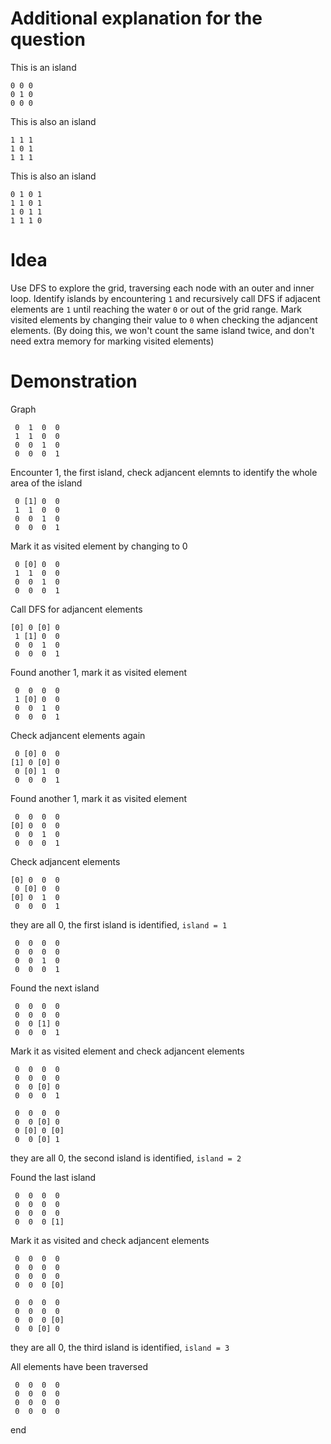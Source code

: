 # Additional explanation for the question

This is an island

    0 0 0
    0 1 0
    0 0 0

This is also an island

    1 1 1
    1 0 1
    1 1 1

This is also an island

    0 1 0 1
    1 1 0 1
    1 0 1 1
    1 1 1 0


# Idea

Use DFS to explore the grid, traversing each node with an outer and inner loop.
Identify islands by encountering `1` and recursively call DFS if adjacent elements are `1` until reaching the water `0` or out of the grid range.
Mark visited elements by changing their value to `0` when checking the adjancent elements. (By doing this, we won't count the same island twice, and don't need extra memory for marking visited elements)

# Demonstration

Graph

     0  1  0  0
     1  1  0  0
     0  0  1  0
     0  0  0  1

Encounter 1, the first island, check adjancent elemnts to identify the whole area of the island

     0 [1] 0  0
     1  1  0  0
     0  0  1  0
     0  0  0  1

Mark it as visited element by changing to 0

     0 [0] 0  0
     1  1  0  0
     0  0  1  0
     0  0  0  1

Call DFS for adjancent elements

    [0] 0 [0] 0
     1 [1] 0  0
     0  0  1  0
     0  0  0  1

Found another 1, mark it as visited element

     0  0  0  0
     1 [0] 0  0
     0  0  1  0
     0  0  0  1

Check adjancent elements again

     0 [0] 0  0
    [1] 0 [0] 0
     0 [0] 1  0
     0  0  0  1

Found another 1, mark it as visited element

     0  0  0  0
    [0] 0  0  0
     0  0  1  0
     0  0  0  1

Check adjancent elements

    [0] 0  0  0
     0 [0] 0  0
    [0] 0  1  0
     0  0  0  1

they are all 0, the first island is identified, `island = 1`

     0  0  0  0
     0  0  0  0
     0  0  1  0
     0  0  0  1


Found the next island

     0  0  0  0
     0  0  0  0
     0  0 [1] 0
     0  0  0  1

Mark it as visited element and check adjancent elements

     0  0  0  0
     0  0  0  0
     0  0 [0] 0
     0  0  0  1

     0  0  0  0
     0  0 [0] 0
     0 [0] 0 [0]
     0  0 [0] 1

they are all 0, the second island is identified, `island = 2`

Found the last island

     0  0  0  0
     0  0  0  0
     0  0  0  0
     0  0  0 [1]

Mark it as visited and check adjancent elements

     0  0  0  0
     0  0  0  0
     0  0  0  0
     0  0  0 [0]

     0  0  0  0
     0  0  0  0
     0  0  0 [0]
     0  0 [0] 0

they are all 0, the third island is identified, `island = 3`

All elements have been traversed

     0  0  0  0
     0  0  0  0
     0  0  0  0
     0  0  0  0

end

